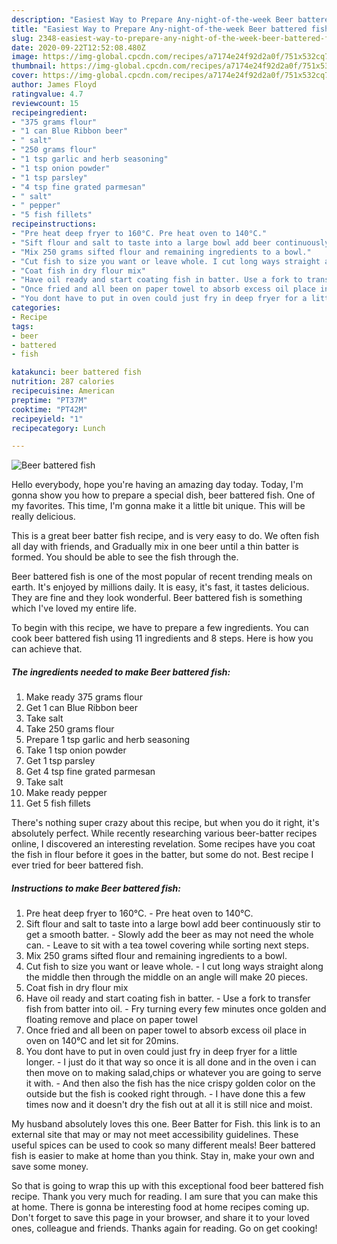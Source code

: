 ```yaml
---
description: "Easiest Way to Prepare Any-night-of-the-week Beer battered fish"
title: "Easiest Way to Prepare Any-night-of-the-week Beer battered fish"
slug: 2348-easiest-way-to-prepare-any-night-of-the-week-beer-battered-fish
date: 2020-09-22T12:52:08.480Z
image: https://img-global.cpcdn.com/recipes/a7174e24f92d2a0f/751x532cq70/beer-battered-fish-recipe-main-photo.jpg
thumbnail: https://img-global.cpcdn.com/recipes/a7174e24f92d2a0f/751x532cq70/beer-battered-fish-recipe-main-photo.jpg
cover: https://img-global.cpcdn.com/recipes/a7174e24f92d2a0f/751x532cq70/beer-battered-fish-recipe-main-photo.jpg
author: James Floyd
ratingvalue: 4.7
reviewcount: 15
recipeingredient:
- "375 grams flour"
- "1 can Blue Ribbon beer"
- " salt"
- "250 grams flour"
- "1 tsp garlic and herb seasoning"
- "1 tsp onion powder"
- "1 tsp parsley"
- "4 tsp fine grated parmesan"
- " salt"
- " pepper"
- "5 fish fillets"
recipeinstructions:
- "Pre heat deep fryer to 160°C. Pre heat oven to 140°C."
- "Sift flour and salt to taste into a large bowl add beer continuously stir to get a smooth batter. Slowly add the beer as may not need the whole can. Leave to sit with a tea towel covering while sorting next steps."
- "Mix 250 grams sifted flour and remaining ingredients to a bowl."
- "Cut fish to size you want or leave whole. I cut long ways straight along the middle then through the middle on an angle will make 20 pieces."
- "Coat fish in dry flour mix"
- "Have oil ready and start coating fish in batter. Use a fork to transfer fish from batter into oil. Fry turning every few minutes once golden and floating remove and place on paper towel"
- "Once fried and all been on paper towel to absorb excess oil place in oven on 140°C and let sit for 20mins."
- "You dont have to put in oven could just fry in deep fryer for a little longer. I just do it that way so once it is all done and in the oven i can then move on to making salad,chips or whatever you are going to serve it with. And then also the fish has the nice crispy  golden color on the outside but the fish is cooked right through. I have done this a few times now and it doesn&#39;t dry the fish out at all it is still nice and moist."
categories:
- Recipe
tags:
- beer
- battered
- fish

katakunci: beer battered fish 
nutrition: 287 calories
recipecuisine: American
preptime: "PT37M"
cooktime: "PT42M"
recipeyield: "1"
recipecategory: Lunch

---
```



![Beer battered fish](https://img-global.cpcdn.com/recipes/a7174e24f92d2a0f/751x532cq70/beer-battered-fish-recipe-main-photo.jpg)

Hello everybody, hope you're having an amazing day today. Today, I'm gonna show you how to prepare a special dish, beer battered fish. One of my favorites. This time, I'm gonna make it a little bit unique. This will be really delicious.

This is a great beer batter fish recipe, and is very easy to do. We often fish all day with friends, and Gradually mix in one beer until a thin batter is formed. You should be able to see the fish through the.

Beer battered fish is one of the most popular of recent trending meals on earth. It's enjoyed by millions daily. It is easy, it's fast, it tastes delicious. They are fine and they look wonderful. Beer battered fish is something which I've loved my entire life.


To begin with this recipe, we have to prepare a few ingredients. You can cook beer battered fish using 11 ingredients and 8 steps. Here is how you can achieve that.

<!--inarticleads1-->

##### The ingredients needed to make Beer battered fish:

1. Make ready 375 grams flour
1. Get 1 can Blue Ribbon beer
1. Take  salt
1. Take 250 grams flour
1. Prepare 1 tsp garlic and herb seasoning
1. Take 1 tsp onion powder
1. Get 1 tsp parsley
1. Get 4 tsp fine grated parmesan
1. Take  salt
1. Make ready  pepper
1. Get 5 fish fillets


There&#39;s nothing super crazy about this recipe, but when you do it right, it&#39;s absolutely perfect. While recently researching various beer-batter recipes online, I discovered an interesting revelation. Some recipes have you coat the fish in flour before it goes in the batter, but some do not. Best recipe I ever tried for beer battered fish. 

<!--inarticleads2-->

##### Instructions to make Beer battered fish:

1. Pre heat deep fryer to 160°C. - Pre heat oven to 140°C.
1. Sift flour and salt to taste into a large bowl add beer continuously stir to get a smooth batter. - Slowly add the beer as may not need the whole can. - Leave to sit with a tea towel covering while sorting next steps.
1. Mix 250 grams sifted flour and remaining ingredients to a bowl.
1. Cut fish to size you want or leave whole. - I cut long ways straight along the middle then through the middle on an angle will make 20 pieces.
1. Coat fish in dry flour mix
1. Have oil ready and start coating fish in batter. - Use a fork to transfer fish from batter into oil. - Fry turning every few minutes once golden and floating remove and place on paper towel
1. Once fried and all been on paper towel to absorb excess oil place in oven on 140°C and let sit for 20mins.
1. You dont have to put in oven could just fry in deep fryer for a little longer. - I just do it that way so once it is all done and in the oven i can then move on to making salad,chips or whatever you are going to serve it with. - And then also the fish has the nice crispy  golden color on the outside but the fish is cooked right through. - I have done this a few times now and it doesn&#39;t dry the fish out at all it is still nice and moist.


My husband absolutely loves this one. Beer Batter for Fish. this link is to an external site that may or may not meet accessibility guidelines. These useful spices can be used to cook so many different meals! Beer battered fish is easier to make at home than you think. Stay in, make your own and save some money. 

So that is going to wrap this up with this exceptional food beer battered fish recipe. Thank you very much for reading. I am sure that you can make this at home. There is gonna be interesting food at home recipes coming up. Don't forget to save this page in your browser, and share it to your loved ones, colleague and friends. Thanks again for reading. Go on get cooking!

